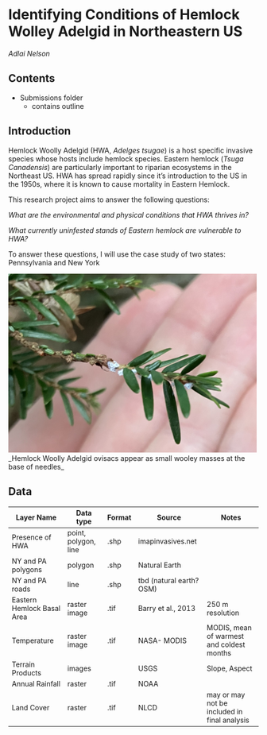 # Identifying Conditions of Hemlock Wolley Adelgid in Northeastern US

_Adlai Nelson_

## Contents

- Submissions folder
  * contains outline

## Introduction

Hemlock Woolly Adelgid (HWA, _Adelges tsugae_) is a host specific invasive species whose hosts include hemlock species. 
Eastern hemlock (_Tsuga Canadensis_) are particularly important to riparian ecosystems in the Northeast US. 
HWA has spread rapidly since it’s introduction to the US in the 1950s, where it is known to cause mortality in Eastern Hemlock.

This research project aims to answer the following questions:

_What are the environmental and physical conditions that HWA thrives in?_

_What currently uninfested stands of Eastern hemlock are vulnerable to HWA?_

To answer these questions, I will use the case study of two states: Pennsylvania and New York


<img src="figures/HWA_example.JPG" alt="picure of branch of Eastern hemlock with HWA on it the branch, HWA appears as white balls of fuzz" width="500"/>
_Hemlock Woolly Adelgid ovisacs appear as small wooley masses at the base of needles_

## Data

| Layer Name                 | Data type            | Format | Source                   | Notes                                        |
|----------------------------|----------------------|--------|--------------------------|----------------------------------------------|
| Presence of HWA            | point, polygon, line | .shp   | imapinvasives.net        |                                              |
| NY and PA polygons         | polygon              | .shp   | Natural Earth            |                                              |
| NY and PA roads            | line                 | .shp   | tbd (natural earth? OSM) |                                              |
| Eastern Hemlock Basal Area | raster image         | .tif   | Barry et al., 2013       | 250 m resolution                             |
| Temperature                | raster image         | .tif   | NASA- MODIS              | MODIS, mean of warmest and coldest months    |
| Terrain Products           | images               |        | USGS                     | Slope, Aspect                                |
| Annual Rainfall            | raster               | .tif   | NOAA                     |                                              |
| Land Cover                 | raster               | .tif   | NLCD                     | may or may not be included in final analysis |
